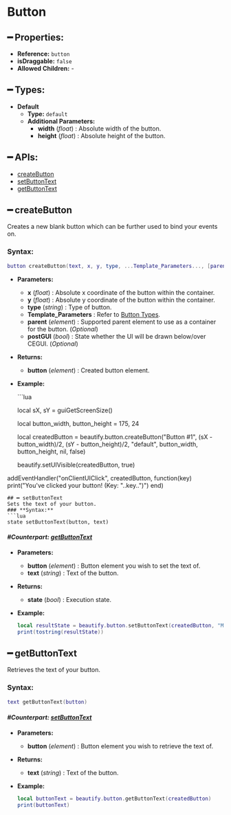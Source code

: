 # Button

## ━ Properties:

* **Reference:** `button`
* **isDraggable:** `false`
* **Allowed Children:** -

## ━ Types:

* **Default**
  * **Type:** `default`
  * **Additional Parameters:**
    * **width** \(_float_\) : Absolute width of the button.
    * **height** \(_float_\) : Absolute height of the button.

## ━ APIs:

* [createButton](https://github.com/OvileAmriam/MTA-Beautify-Library/wiki/Button#-createButton)
* [setButtonText](https://github.com/OvileAmriam/MTA-Beautify-Library/wiki/Button#-setButtonText)
* [getButtonText](https://github.com/OvileAmriam/MTA-Beautify-Library/wiki/Button#-getButtonText)

## ━ createButton

Creates a new blank button which can be further used to bind your events on.

### **Syntax:**

```lua
button createButton(text, x, y, type, ...Template_Parameters..., [parent = nil], [postGUI = false])
```

* **Parameters:**
  * **x** \(_float_\) : Absolute x coordinate of the button within the container.
  * **y** \(_float_\) : Absolute y coordinate of the button within the container.
  * **type** \(_string_\) : Type of button.
  * **Template\_Parameters** : Refer to [Button Types](button.md).
  * **parent** \(_element_\) : Supported parent element to use as a container for the button. \(_Optional_\)
  * **postGUI** \(_bool_\) : State whether the UI will be drawn below/over CEGUI. \(_Optional_\)
* **Returns:**
  * **button** \(_element_\) : Created button element.
* **Example:**

  \`\`\`lua

  local sX, sY = guiGetScreenSize\(\)

  local button\_width, button\_height = 175, 24

  local createdButton = beautify.button.createButton\("Button \#1", \(sX - button\_width\)/2, \(sY - button\_height\)/2, "default", button\_width, button\_height, nil, false\)

  beautify.setUIVisible\(createdButton, true\)

addEventHandler\("onClientUIClick", createdButton, function\(key\) print\("You've clicked your button! \(Key: "..key.."\)"\) end\)

```text
## ━ setButtonText
Sets the text of your button.
### **Syntax:**
```lua
state setButtonText(button, text)
```

#### _**\#Counterpart:**_ [_**getButtonText**_](https://github.com/OvileAmriam/MTA-Beautify-Library/wiki/Button#-getButtonText)

* **Parameters:**
  * **button** \(_element_\) : Button element you wish to set the text of.
  * **text** \(_string_\) : Text of the button.
* **Returns:**
  * **state** \(_bool_\) : Execution state.
* **Example:**

  ```lua
  local resultState = beautify.button.setButtonText(createdButton, "My First Button #1")
  print(tostring(resultState))
  ```

## ━ getButtonText

Retrieves the text of your button.

### **Syntax:**

```lua
text getButtonText(button)
```

#### _**\#Counterpart:**_ [_**setButtonText**_](https://github.com/OvileAmriam/MTA-Beautify-Library/wiki/Button#-setButtonText)

* **Parameters:**
  * **button** \(_element_\) : Button element you wish to retrieve the text of.
* **Returns:**
  * **text** \(_string_\) : Text of the button.
* **Example:**

  ```lua
  local buttonText = beautify.button.getButtonText(createdButton)
  print(buttonText)
  ```

